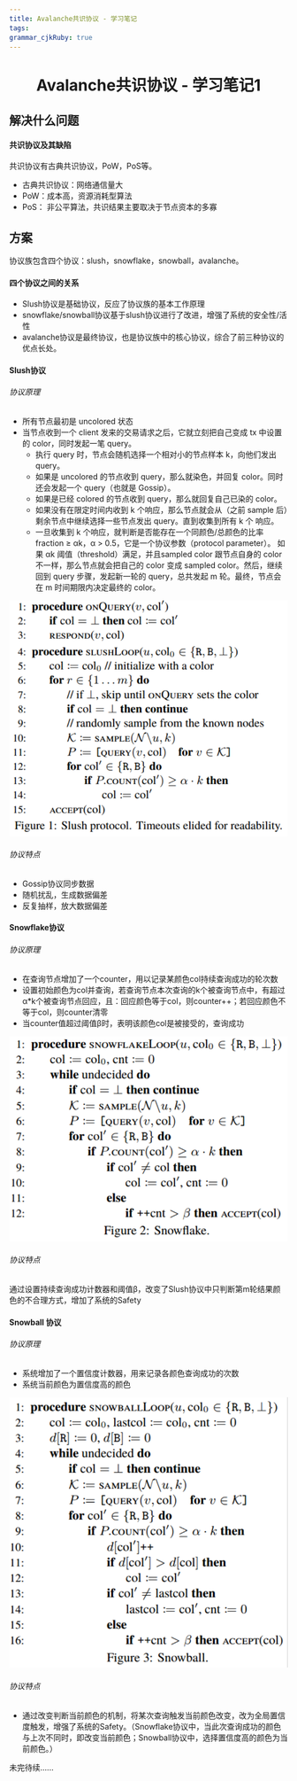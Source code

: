 ```yaml
---
title: Avalanche共识协议 - 学习笔记
tags: 
grammar_cjkRuby: true
---
```


# <center>Avalanche共识协议 - 学习笔记1</center>

## 解决什么问题
#### 共识协议及其缺陷
共识协议有古典共识协议，PoW，PoS等。
- 古典共识协议：网络通信量大 
- PoW：成本高，资源消耗型算法 
- PoS： 非公平算法，共识结果主要取决于节点资本的多寡

## 方案
协议族包含四个协议：slush，snowflake，snowball，avalanche。

#### 四个协议之间的关系
- Slush协议是基础协议，反应了协议族的基本工作原理
- snowflake/snowball协议基于slush协议进行了改进，增强了系统的安全性/活性
- avalanche协议是最终协议，也是协议族中的核心协议，综合了前三种协议的优点长处。

#### Slush协议

###### 协议原理
- 所有节点最初是 uncolored 状态
- 当节点收到一个 client 发来的交易请求之后，它就立刻把自己变成 tx 中设置的 color，同时发起一笔 query。
	- 执行 query 时，节点会随机选择一个相对小的节点样本 k，向他们发出 query。
	- 如果是 uncolored 的节点收到 query，那么就染色，并回复 color。同时还会发起一个 query（也就是 Gossip）。
	- 如果是已经 colored 的节点收到 query，那么就回复自己已染的 color。
	- 如果没有在限定时间内收到 k  个响应，那么节点就会从（之前 sample 后）剩余节点中继续选择一些节点发出 query。直到收集到所有 k  个 响应。
	- 一旦收集到 k 个响应，就判断是否能存在一个同颜色/总颜色的比率 fraction ≥ αk，α > 0.5，它是一个协议参数（protocol parameter）。 如果 αk 阈值（threshold）满足，并且sampled color 跟节点自身的 color 不一样，那么节点就会把自己的 color 变成 sampled color。然后，继续回到 query 步骤，发起新一轮的 query，总共发起 m 轮。最终，节点会在 m 时间期限内决定最终的 color。

![enter description here](./images/Screenshot_from_2020-03-18_10-39-59_1.png)

###### 协议特点
- Gossip协议同步数据
- 随机扰乱，生成数据偏差
- 反复抽样，放大数据偏差

#### Snowflake协议

###### 协议原理
- 在查询节点增加了一个counter，用以记录某颜色col持续查询成功的轮次数
- 设置初始颜色为col并查询，若查询节点本次查询的k个被查询节点中，有超过α\*k个被查询节点回应，且：回应颜色等于col，则counter++；若回应颜色不等于col，则counter清零
- 当counter值超过阈值β时，表明该颜色col是被接受的，查询成功

![enter description here](./images/Screenshot_from_2020-03-18_10-39-44.png)

###### 协议特点
通过设置持续查询成功计数器和阈值β，改变了Slush协议中只判断第m轮结果颜色的不合理方式，增加了系统的Safety

#### Snowball 协议
###### 协议原理
- 系统增加了一个置信度计数器，用来记录各颜色查询成功的次数
- 系统当前颜色为置信度高的颜色

![enter description here](./images/Screenshot_from_2020-03-18_10-39-35.png)

###### 协议特点
- 通过改变判断当前颜色的机制，将某次查询触发当前颜色改变，改为全局置信度触发，增强了系统的Safety。（Snowflake协议中，当此次查询成功的颜色与上次不同时，即改变当前颜色；Snowball协议中，选择置信度高的颜色为当前颜色。）

未完待续......

